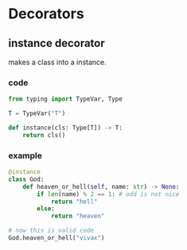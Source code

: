 # Decorators
## instance decorator
makes a class into a instance.

### code
```python
from typing import TypeVar, Type

T = TypeVar("T")

def instance(cls: Type[T]) -> T:
	return cls()
```

### example
```python
@instance
class God:
	def heaven_or_hell(self, name: str) -> None:
		if len(name) % 2 == 1: # odd is not nice
			return "hell"
		else:
			return "heaven"

# now this is valid code
God.heaven_or_hell("vivax")
```

<!--stackedit_data:
eyJoaXN0b3J5IjpbLTExMTYyMTgwNDldfQ==
-->